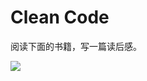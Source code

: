 # Clean Code

阅读下面的书籍，写一篇读后感。



![](http://ww1.sinaimg.cn/large/af4e9f79ly1g1qptrtxnwj20u011pq5z.jpg)